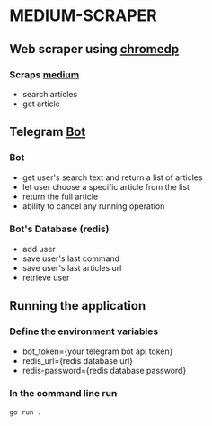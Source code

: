 # MEDIUM-SCRAPER
## Web scraper using [chromedp](https://pkg.go.dev/github.com/chromedp/chromedp)
### Scraps [medium](https://medium.com/)
  - search articles
  - get article
## Telegram [Bot](https://core.telegram.org/bots)
### Bot
  - get user's search text and return a list of articles
  - let user choose a specific article from the list
  - return the full article
  - ability to cancel any running operation
### Bot's Database (redis)
  - add user
  - save user's last command
  - save user's last articles url
  - retrieve user

##  Running the application
### Define the environment variables
  - bot_token={your telegram bot api token}
  - redis_url={redis database url}
  - redis-password={redis database password}
### In the command line run
```
go run .
```